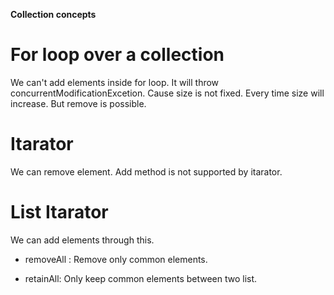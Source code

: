 **Collection concepts**

# For loop over a collection

We can't add elements inside for loop. It will throw concurrentModificationExcetion. Cause size is not fixed. Every time size will increase. But remove is possible.

# Itarator

We can remove element. Add method is not supported by itarator.

# List Itarator

We can add elements through this.

* removeAll : Remove only common elements.

* retainAll: Only keep common elements between two list.
